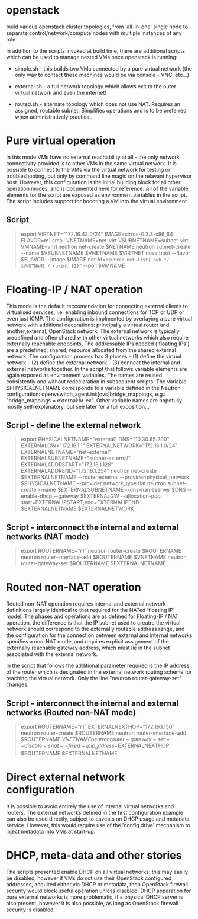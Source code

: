 # openstack

build various openstack cluster topologies, from 'all-in-one' single node to separate control/network/compute nodes with multiple instances of any role

In addition to the scripts invoked at build time, there are additional scripts which can be used to manage nested VMs once openstack is running:

+ simple.sh - this builds two VMs connected by a pure virtual network (the only way to contact these machines would be via console - VNC, etc...)

+ external.sh - a full network topology which allows exit to the outer virtual network and even the internet!

+ routed.sh - alternate topology which does not use NAT.  Requires an assigned, routable subnet.  Simplifies operations and is to be preferred when administratively practical.

# Pure virtual operation

In this mode VMs have no external reachability at all - the only network connectivity provided is to other VMs in the same virtual network.  It is possible to connect to the VMs via the virtual network for testing or troubleshooting, but only by command line magic on the relavant hypervisor host.
However, this configuration is the initial building block for all other operation modes, and is documented here for reference.
All of the variable elements for the script are exposed as environment variables in the script.
The script includes support for boooting a VM into the virtual environment.

## Script
>export VIRTNET="172.16.42.0/24" IMAGE=cirros-0.3.3-x86_64 FLAVOR=m1.small VNETNAME=net-virt VSUBNETNAME=subnet-virt VMNAME=vm1
>neutron net-create $NETNAME
>neutron subnet-create --name $VSUBNETNAME $VNETNAME $VIRTNET
>nova boot --flavor $FLAVOR  --image $IMAGE net-id=`neutron net-list| awk "/ $VNETNAME / {print $2}"` --poll $VMNAME

# Floating-IP / NAT operation
This mode is the default reccomendation for connecting external clients to virtualised services, i.e. enabling inbound connections for TCP or UDP or even just ICMP.
The configuration is implmented by overlaying a pure virtual network with additional decorations: principally a virtual router and another,external, OpenStack network.  The external network is typically predefined and often shared with other virtual networks which also require externally reachable endpoints.  The addressable IPs needed ('floating IPs') are a predefined, shared, resource allocated from the shared external network.  The configuration process has 3 phases - (1) define the virtual network - (2) define the external network - (3) connect the internal and external networks together.
In the script that follows variable elements are again exposed as environment variables.  The names are reused consistently and without redeclaration in subsequent scripts.
The variable $PHYSICALNETNAME corresponds to a variable defined in the Neutron configuration: openvswitch_agent.ini:[ovs]bridge_mappings, e.g.: "bridge_mappings = external:br-ex".
Other variable names are hopefully mostly self-explanatory, but see later for a full exposition...
## Script - define the external network
>export PHYSICALNETNAME="external" DNS="10.30.65.200" EXTERNALGW="172.16.1.1" EXTERNALNETWORK="172.16.1.0/24" \
> EXTERNALNETNAME="net-external" EXTERNALSUBNETNAME="subnet-external" \
> EXTERNALADDRSTART="172.16.1.128" EXTERNALADDREND="172.16.1.254"
>neutron net-create $EXTERNALNETNAME --router:external --provider:physical_network $PHYSICALNETNAME --provider:network_type flat
>neutron subnet-create --name $EXTERNALSUBNETNAME --dns-nameserver $DNS --enable-dhcp --gateway $EXTERNALGW --allocation-pool start=EXTERNALIPSTART,end=EXTERNALIPEND $EXTERNALNETNAME $EXTERNALNETWORK

## Script - interconnect the internal and external networks (NAT mode)
>export ROUTERNAME="r1"
>neutron router-create $ROUTERNAME
>neutron router-interface-add $ROUTERNAME $VNETNAME
>neutron router-gateway-set $ROUTERNAME $EXTERNALNETNAME

# Routed non-NAT operation

Routed non-NAT operation requires internal and external network definitions largely identical to that required for the NATed 'floating IP' model.  The phases and operations are as defined for Floating-IP / NAT operation, the difference is that the IP subnet used to creatre the virtual network should correspond to the externally routable address range, and the configuration for the connection between external and internal networks specifies a non-NAT mode, and requires explicit assignment of the externally reachable gateway address, which must lie in the subnet associated with the external network.

In the script that follows the additional parameter required is the IP address of the router which is designated in the external network routing scheme for reaching the virtual network.
Only the line "neutron router-gateway-set" changes.
## Script - interconnect the internal and external networks (Routed non-NAT mode)

>export ROUTERNAME="r1" EXTERNALNEXTHOP="172.16.1.150"
>neutron router-create $ROUTERNAME
>neutron router-interface-add $ROUTERNAME $VNETNAME
>neutron router-gateway-set --disable-snat --fixed-ip ip_address=$EXTERNALNEXTHOP $ROUTERNAME $EXTERNALNETNAME

# Direct external network configuration
It is possible to avoid entirely the use of internal virtual networks and routers.  The external networks defined in the first configuration example can also be used directly, subject to caveats on DHCP usage and metadata service.  However, this would require use of the 'config drive' mechanism to inject metadata into VMs at start-up.
# DHCP, meta-data and other stories
The scripts presented enable DHCP on all virtual networks: this may easily be disabled, however if VMs do not use their OpenStack configured addresses, acquired either via DHCP or metadata, then OpenStack firewall security would block useful operation unless disabled.
DHCP aoperation for pure external networks is more problematic, if a physical DHCP server is also present, however it is also possible, as long as OpenStack firewall security is disabled.
